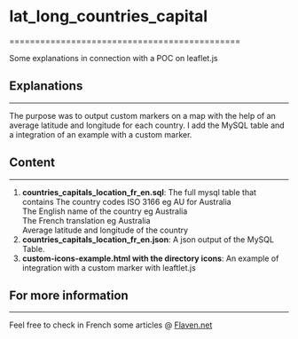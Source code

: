 # lat_long_countries_capital
=============================================

Some explanations in connection with a POC on leaflet.js

## Explanations
---------------------
The purpose was to output custom markers on a map with the help of an average latitude and longitude for each country. 
I add the MySQL table and a integration of an example with a custom marker.



## Content
--------------
1. **countries_capitals_location_fr_en.sql**: The full mysql table that contains 
	The country codes ISO 3166 eg AU for Australia  
	The English name of the country eg Australia  
	The French translation eg Australia  
	Average latitude and longitude of the country  
2. **countries_capitals_location_fr_en.json**: A json output of the MySQL Table.
3. **custom-icons-example.html with the directory icons**: An example of integration with a custom marker with leaftlet.js



## For more information
------------------------------------
Feel free to check in French some articles @
[Flaven.net](http://flaven.fr//)







